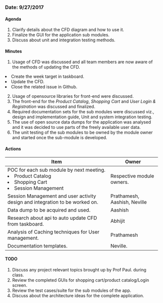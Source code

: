 ### Date: 9/27/2017

#### Agenda

1. Clarify details about the CFD diagram and how to use it.
2. Finalize the GUI for the application sub modules.
3. Discuss about unit and integration testing methods.


#### Minutes

1. Usage of CFD was discussed and all team members are now aware of the methods of updating the CFD.
<li>Create the week target in taskboard.</li><li>Update the CFD.</li><li>Close the related issue in Github.</li>

2. Usage of opensource libraries for front-end were discussed.
3. The front-end for the *Product Catalog*, *Shopping Cart* and *User Login & Registration* was discussed and finalized.
4. Required documentation sets for the sub modules were discussed viz., design and implementation guide, Unit and system integration testing.
5. The use of open source data dumps for the application was analysed and it was decided to use parts of the freely available user data.
6. The unit testing of the sub modules to be owned by the module owner and started once the sub-module is developed.



#### Actions

|Item|Owner|
|--|--|
|POC for each sub module by next meeting.<li>Product Catalog</li><li>Shopping Cart</li><li>Session Management</li>|Respective module owners.|
|Session Management and user activity design and integration to be worked on. |Prathamesh, Aashish, Neville|
|Data dump to be acquired and used.|Aashish|
|Research about api to auto update CFD from taskboard.|Abhijit|
|Analysis of Caching techniques for User management.|Prathamesh|
|Documentation templates.|Neville.|


#### TODO

1. Discuss any project relevant topics brought up by Prof Paul. during class.
2. Review the completed GUIs for shopping cart/product catalog/Login screen.
3. Review the test cases/suite for the sub modules of the app.
4. Discuss about the architecture ideas for the complete application.
